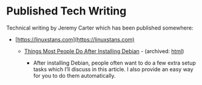 ﻿# Published Tech Writing

Technical writing by Jeremy Carter which has been published somewhere:

* [https://linuxstans.com](https://linuxstans.com)

    - [Things Most People Do After Installing Debian](https://linuxstans.com/things-most-people-do-after-installing-debian/) - (archived: [html](https://defcronyke.github.io/published-tech-writing/linuxstans.com/things-most-people-do-after-installing-debian/html/))

        * After installing Debian, people often want to do a few extra setup tasks which I’ll discuss in this article. I also provide an easy way for you to do them automatically.
